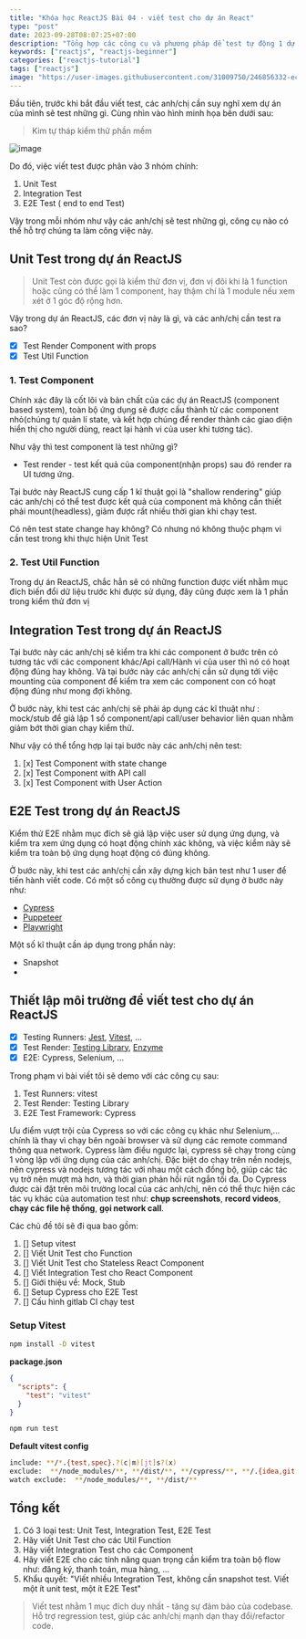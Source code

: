 ```yaml
---
title: "Khóa học ReactJS Bài 04 - viết test cho dự án React"
type: "post"
date: 2023-09-28T08:07:25+07:00
description: "Tổng hợp các công cụ và phương pháp để test tự động 1 dự án ReactJS. Minh họa với vitest và cypress"
keywords: ["reactjs", "reactjs-beginner"]
categories: ["reactjs-tutorial"]
tags: ["reactjs"]
image: "https://user-images.githubusercontent.com/31009750/246856332-ece36caa-82ef-4a4f-86d9-9dad4a108929.png"
---
```


Đầu tiên, trước khi bắt đầu viết test, các anh/chị cần suy nghĩ xem dự án của mình sẽ test những gì. Cùng nhìn vào hình minh họa bên dưới sau:

> Kim tự tháp kiểm thử phần mềm

![image](https://user-images.githubusercontent.com/31009750/261233946-8a85e14e-e153-4dd0-a22c-ced35255d20c.png)

Do đó, việc viết test được phân vào 3 nhóm chính:

1. Unit Test
2. Integration Test
3. E2E Test ( end to end Test)

Vậy trong mỗi nhóm như vậy các anh/chị sẽ test những gì, công cụ nào có thể hỗ trợ chúng ta làm công việc này.

## Unit Test trong dự án ReactJS

> Unit Test còn được gọi là kiểm thử đơn vị, đơn vị đôi khi là 1 function hoặc cũng có thể làm 1 component, hay thậm chí là 1 module nếu xem xét ở 1 góc độ rộng hơn.

Vậy trong dự án ReactJS, các đơn vị này là gì, và các anh/chị cần test ra sao?

- [x] Test Render Component with props
- [x] Test Util Function

### 1. Test Component

Chính xác đây là cốt lõi và bản chất của các dự án ReactJS (component based system), toàn bộ ứng dụng sẽ được cấu thành từ các component nhỏ(chúng tự quản lí state, và kết hợp chúng để render thành các giao diện hiển thị cho người dùng, react lại hành vi của user khi tương tác).

Như vậy thì test component là test những gì?

- Test render - test kết quả của component(nhận props) sau đó render ra UI tương ứng.

Tại bước này ReactJS cung cấp 1 kĩ thuật gọi là "shallow rendering" giúp các anh/chị có thể test được kết quả của component mà không cần thiết phải mount(headless), giảm được rất nhiều thời gian khi chạy test.

Có nên test state change hay không? Có nhưng nó không thuộc phạm vi cần test trong khi thực hiện Unit Test

### 2. Test Util Function

Trong dự án ReactJS, chắc hẳn sẽ có những function được viết nhằm mục đích biến đổi dữ liệu trước khi được sử dụng, đây cũng được xem là 1 phần trong kiểm thử đơn vị

## Integration Test trong dự án ReactJS

Tại bước này các anh/chị sẽ kiểm tra khi các component ở bước trên có tương tác với các component khác/Api call/Hành vi của user thì nó có hoạt động đúng hay không. Và tại bước này các anh/chị cần sử dụng tới việc mounting của component để kiểm tra xem các component con có hoạt động đúng như mong đợi không.

Ở bước này, khi test các anh/chị sẽ phải áp dụng các kĩ thuật như : mock/stub để giả lập 1 số component/api call/user behavior liên quan nhằm giảm bớt thời gian chạy kiểm thử.

Như vậy có thể tổng hợp lại tại bước này các anh/chị nên test:

1. [x] Test Component with state change
2. [x] Test Component with API call
3. [x] Test Component with User Action

## E2E Test trong dự án ReactJS

Kiểm thử E2E nhằm mục đích sẽ giả lập việc user sử dụng ứng dụng, và kiểm tra xem ứng dụng có hoạt động chính xác không, và việc kiểm này sẽ kiểm tra toàn bộ ứng dụng hoạt động có đúng không.

Ở bước này, khi test các anh/chị cần xây dựng kịch bản test như 1 user để tiến hành viết code.
Có một số công cụ thường được sử dụng ở bước này như:

- [Cypress](https://docs.cypress.io/guides/getting-started/installing-cypress)
- [Puppeteer](https://pptr.dev/)
- [Playwright](https://playwright.dev/docs/intro)

Một số kĩ thuật cần áp dụng trong phần này:

- Snapshot
-

## Thiết lập môi trường để viết test cho dự án ReactJS

- [x] Testing Runners: [Jest](https://jestjs.io/docs/cli), [Vitest](https://vitest.dev/guide/features.html), ...
- [x] Test Render: [Testing Library](https://testing-library.com/), [Enzyme](https://enzymejs.github.io/enzyme/)
- [x] E2E: Cypress, Selenium, ...

Trong phạm vi bài viết tôi sẽ demo với các công cụ sau:

1. Test Runners: vitest
2. Test Render: Testing Library
3. E2E Test Framework: Cypress

Ưu điểm vượt trội của Cypress so với các công cụ khác như Selenium,... chính là thay vì chạy bên ngoài browser và sử dụng các remote command thông qua network. Cypress làm điều ngược lại, cypress sẽ chạy trong cùng 1 vòng lặp với ứng dụng của các anh/chị.
Đặc biệt do chạy trên nền nodejs, nên cypress và nodejs tương tác với nhau một cách đồng bộ, giúp các tác vụ trở nên mượt mà hơn, và thời gian phản hồi rút ngắn tối đa.
Do Cypress được cài đặt trên môi trường local của các anh/chị, nên có thể thực hiện các tác vụ khác của automation test như: **chụp screenshots**, **record videos**, **chạy các file hệ thống**, **gọi network call**.

Các chủ đề tôi sẽ đi qua bao gồm:

1. [] Setup vitest
2. [] Viết Unit Test cho Function
3. [] Viết Unit Test cho Stateless React Component
4. [] Viết Integration Test cho React Component
5. [] Giới thiệu về: Mock, Stub
6. [] Setup Cypress cho E2E Test
7. [] Cấu hình gitlab CI chạy test

### Setup Vitest

```sh
npm install -D vitest
```

**package.json**

```json
{
  "scripts": {
    "test": "vitest"
  }
}
```

```sh
npm run test
```

**Default vitest config**

```sh
include: **/*.{test,spec}.?(c|m)[jt]s?(x)
exclude:  **/node_modules/**, **/dist/**, **/cypress/**, **/.{idea,git,cache,output,temp}/**, **/{karma,rollup,webpack,vite,vitest,jest,ava,babel,nyc,cypress,tsup,build}.config.*
watch exclude:  **/node_modules/**, **/dist/**
```

## Tổng kết

1. Có 3 loại test: Unit Test, Integration Test, E2E Test
2. Hãy viết Unit Test cho các Util Function
3. Hãy viết Integration Test cho các Component
4. Hãy viết E2E cho các tính năng quan trọng cần kiểm tra toàn bộ flow như: đăng ký, thanh toán, mua hàng, ...
5. Khẩu quyết: "Viết nhiều Integration Test, không cần snapshot test. Viết một ít unit test, một ít E2E Test"

> Viết test nhằm 1 mục đích duy nhất - tăng sự đảm bảo của codebase. Hỗ trợ regression test, giúp các anh/chị mạnh dạn thay đổi/refactor code.
